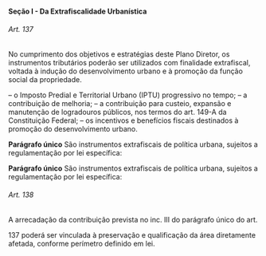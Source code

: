 
#### Seção I -  Da Extrafiscalidade Urbanística

###### Art. 137
No cumprimento dos objetivos e estratégias deste Plano Diretor, os instrumentos tributários poderão ser utilizados com finalidade extrafiscal, voltada à indução do desenvolvimento urbano e à promoção da função social da propriedade.

– o Imposto Predial e Territorial Urbano (IPTU) progressivo no tempo;
– a contribuição de melhoria;
– a contribuição para custeio, expansão e manutenção de logradouros públicos, nos termos do art. 149-A da Constituição Federal;
– os incentivos e benefícios fiscais destinados à promoção do desenvolvimento urbano.

**Parágrafo único** São instrumentos extrafiscais de política urbana, sujeitos a regulamentação por lei específica:

**Parágrafo único** São instrumentos extrafiscais de política urbana, sujeitos a regulamentação por lei específica:

###### Art. 138
A arrecadação da contribuição prevista no inc. III do parágrafo único do art.

137 poderá ser vinculada à preservação e qualificação da área diretamente afetada, conforme perímetro definido em lei.
